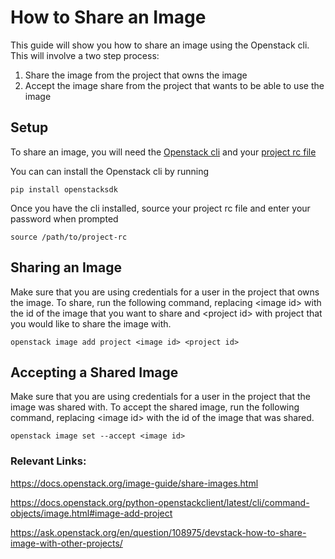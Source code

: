 # How to Share an Image
This guide will show you how to share an image using the Openstack cli. This 
will involve a two step process:

1. Share the image from the project that owns the image
2. Accept the image share from the project that wants to be able to use the image

## Setup
To share an image, you will need the [Openstack cli](https://pypi.org/project/openstacksdk/) and your 
[project rc file](https://sdsc-ucsd.atlassian.net/wiki/spaces/SC/pages/110034947/How+To+Download+the+OpenStack+Project+RC+File)

You can can install the Openstack cli by running
```
pip install openstacksdk
```
Once you have the cli installed, source your project rc file and enter your 
password when prompted
```
source /path/to/project-rc
```

## Sharing an Image
Make sure that you are using credentials for a user in the project that 
owns the image. To share, run the following command, replacing \<image id\>
with the id of the image that you want to share and \<project id\> with project
that you would like to share the image with. 
```
openstack image add project <image id> <project id>
```

## Accepting a Shared Image
Make sure that you are using credentials for a user in the project that the
image was shared with. To accept the shared image, run the following command,
replacing \<image id\> with the id of the image that was shared.
```
openstack image set --accept <image id>
```

### Relevant Links:

https://docs.openstack.org/image-guide/share-images.html

https://docs.openstack.org/python-openstackclient/latest/cli/command-objects/image.html#image-add-project

https://ask.openstack.org/en/question/108975/devstack-how-to-share-image-with-other-projects/
